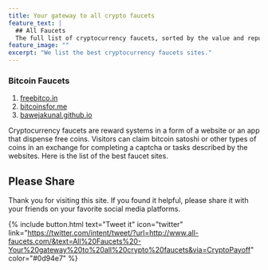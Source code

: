 ```yaml
---
title: Your gateway to all crypto faucets
feature_text: |
  ## All Faucets
  The full list of cryptocurrency faucets, sorted by the value and reputation.
feature_image: ""
excerpt: "We list the best cryptocurrency faucets sites."
---
```


### Bitcoin Faucets

1. [freebitco.in](http://bit.ly/www-freebitcoin)
2. [bitcoinsfor.me](http://bit.ly/www-bitcoinsfor-me)
3. [bawejakunal.github.io](http://bit.ly/www-trustbtcfaucet)

Cryptocurrency faucets are reward systems in a form of a website or an app that dispense free coins. Visitors can claim bitcoin satoshi or other types of coins in an exchange for completing a captcha or tasks described by the websites. Here is the list of the best faucet sites.

## Please Share

Thank you for visiting this site. If you found it helpful, please share it with your friends on your favorite social media platforms.

{% include button.html text="Tweet it" icon="twitter" link="https://twitter.com/intent/tweet/?url=http://www.all-faucets.com/&text=All%20Faucets%20-Your%20gateway%20to%20all%20crypto%20faucets&via=CryptoPayoff" color="#0d94e7" %}
